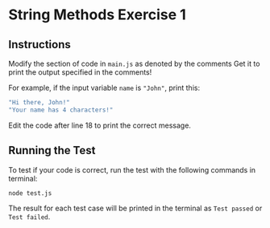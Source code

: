 # String Methods Exercise 1
## Instructions
Modify the section of code in ```main.js``` as denoted by the comments
Get it to print the output specified in the comments!

For example, if the input variable ```name``` is ```"John"```, print this:
```js
"Hi there, John!"
"Your name has 4 characters!"
```

Edit the code after line 18 to print the correct message. 

## Running the Test
To test if your code is correct, run the test with the following commands in terminal:
```bash
node test.js
```

The result for each test case will be printed in the terminal as ```Test passed``` or ```Test failed```.


